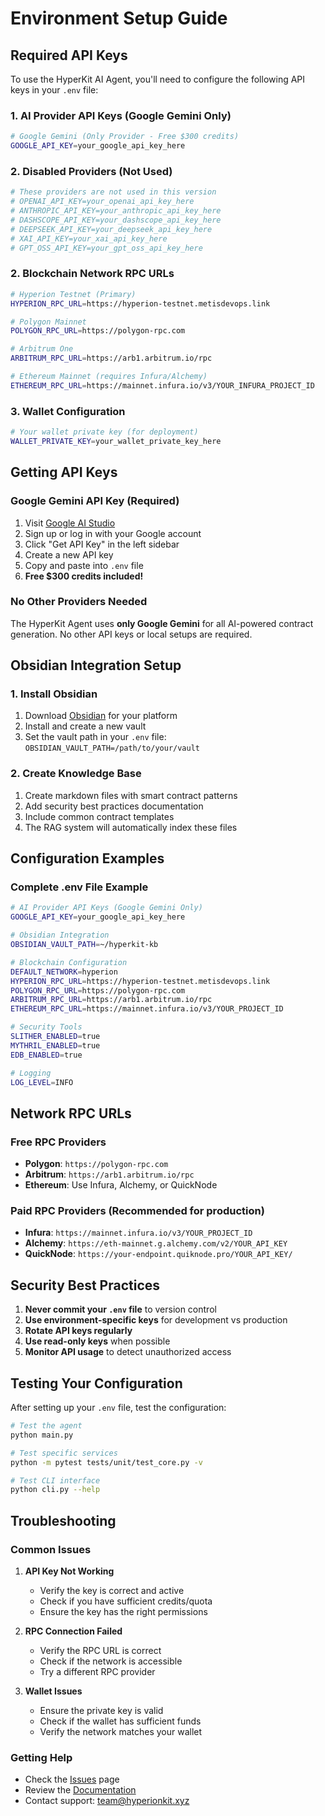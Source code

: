 # Environment Setup Guide

## Required API Keys

To use the HyperKit AI Agent, you'll need to configure the following API keys in your `.env` file:

### 1. AI Provider API Keys (Google Gemini Only)

```bash
# Google Gemini (Only Provider - Free $300 credits)
GOOGLE_API_KEY=your_google_api_key_here
```

### 2. Disabled Providers (Not Used)

```bash
# These providers are not used in this version
# OPENAI_API_KEY=your_openai_api_key_here
# ANTHROPIC_API_KEY=your_anthropic_api_key_here
# DASHSCOPE_API_KEY=your_dashscope_api_key_here
# DEEPSEEK_API_KEY=your_deepseek_api_key_here
# XAI_API_KEY=your_xai_api_key_here
# GPT_OSS_API_KEY=your_gpt_oss_api_key_here
```

### 2. Blockchain Network RPC URLs

```bash
# Hyperion Testnet (Primary)
HYPERION_RPC_URL=https://hyperion-testnet.metisdevops.link

# Polygon Mainnet
POLYGON_RPC_URL=https://polygon-rpc.com

# Arbitrum One
ARBITRUM_RPC_URL=https://arb1.arbitrum.io/rpc

# Ethereum Mainnet (requires Infura/Alchemy)
ETHEREUM_RPC_URL=https://mainnet.infura.io/v3/YOUR_INFURA_PROJECT_ID
```

### 3. Wallet Configuration

```bash
# Your wallet private key (for deployment)
WALLET_PRIVATE_KEY=your_wallet_private_key_here
```

## Getting API Keys

### Google Gemini API Key (Required)
1. Visit [Google AI Studio](https://aistudio.google.com/)
2. Sign up or log in with your Google account
3. Click "Get API Key" in the left sidebar
4. Create a new API key
5. Copy and paste into `.env` file
6. **Free $300 credits included!**

### No Other Providers Needed
The HyperKit Agent uses **only Google Gemini** for all AI-powered contract generation. No other API keys or local setups are required.

## Obsidian Integration Setup

### 1. Install Obsidian
1. Download [Obsidian](https://obsidian.md/) for your platform
2. Install and create a new vault
3. Set the vault path in your `.env` file: `OBSIDIAN_VAULT_PATH=/path/to/your/vault`

### 2. Create Knowledge Base
1. Create markdown files with smart contract patterns
2. Add security best practices documentation
3. Include common contract templates
4. The RAG system will automatically index these files

## Configuration Examples

### Complete .env File Example
```bash
# AI Provider API Keys (Google Gemini Only)
GOOGLE_API_KEY=your_google_api_key_here

# Obsidian Integration
OBSIDIAN_VAULT_PATH=~/hyperkit-kb

# Blockchain Configuration
DEFAULT_NETWORK=hyperion
HYPERION_RPC_URL=https://hyperion-testnet.metisdevops.link
POLYGON_RPC_URL=https://polygon-rpc.com
ARBITRUM_RPC_URL=https://arb1.arbitrum.io/rpc
ETHEREUM_RPC_URL=https://mainnet.infura.io/v3/YOUR_PROJECT_ID

# Security Tools
SLITHER_ENABLED=true
MYTHRIL_ENABLED=true
EDB_ENABLED=true

# Logging
LOG_LEVEL=INFO
```

## Network RPC URLs

### Free RPC Providers
- **Polygon**: `https://polygon-rpc.com`
- **Arbitrum**: `https://arb1.arbitrum.io/rpc`
- **Ethereum**: Use Infura, Alchemy, or QuickNode

### Paid RPC Providers (Recommended for production)
- **Infura**: `https://mainnet.infura.io/v3/YOUR_PROJECT_ID`
- **Alchemy**: `https://eth-mainnet.g.alchemy.com/v2/YOUR_API_KEY`
- **QuickNode**: `https://your-endpoint.quiknode.pro/YOUR_API_KEY/`

## Security Best Practices

1. **Never commit your `.env` file** to version control
2. **Use environment-specific keys** for development vs production
3. **Rotate API keys regularly**
4. **Use read-only keys** when possible
5. **Monitor API usage** to detect unauthorized access

## Testing Your Configuration

After setting up your `.env` file, test the configuration:

```bash
# Test the agent
python main.py

# Test specific services
python -m pytest tests/unit/test_core.py -v

# Test CLI interface
python cli.py --help
```

## Troubleshooting

### Common Issues

1. **API Key Not Working**
   - Verify the key is correct and active
   - Check if you have sufficient credits/quota
   - Ensure the key has the right permissions

2. **RPC Connection Failed**
   - Verify the RPC URL is correct
   - Check if the network is accessible
   - Try a different RPC provider

3. **Wallet Issues**
   - Ensure the private key is valid
   - Check if the wallet has sufficient funds
   - Verify the network matches your wallet

### Getting Help

- Check the [Issues](https://github.com/JustineDevs/Hyperkit-Agent/issues) page
- Review the [Documentation](https://github.com/JustineDevs/Hyperkit-Agent#readme)
- Contact support: [team@hyperionkit.xyz](mailto:team@hyperionkit.xyz)
